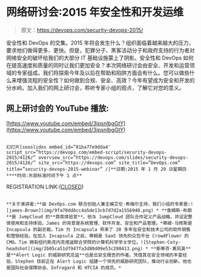 # 网络研讨会:2015 年安全性和开发运维

> 原文：<https://devops.com/security-devops-2015/>

安全性和 DevOps 的交集。2015 年将会发生什么？组织面临着越来越大的压力，要求他们做得更多、更快。但是，犯罪分子、黑客活动分子和政府支持的行为者对网络安全的破坏给我们的大部分 IT 基础设施蒙上了阴影。安全性和 DevOps 如何在提高速度和质量的同时让我们更加安全？本次网络研讨会由安全、开发和运营领域的专家组成。我们将探索今年及以后在帮助和陷阱方面会有什么。您可以做些什么来增强流程的安全性？如何做到合规、安全、高效？今年有望成为安全和开发的分水岭。加入我们的网上研讨会，聆听专家小组的观点，了解它对您的意义。

## 网上研讨会的 YouTube 播放:

[https://www.youtube.com/embed/3jpsnlbgGtY](https://www.youtube.com/embed/3jpsnlbgGtY)

```

幻灯片[seoslides embed_id=”81ba77e9dda4″ script_src=”https://devops.com/embed-script/security-devops-2015/4126/” overview_src=”https://devops.com/slides/security-devops-2015/4126/” site_src=”https://devops.com” site_title=”DevOps.com” title=”security-devops-2015-webinar” /]**日期:2015 年 1 月 29 日星期四****时间:东部标准时间下午 1 点**

```
REGISTRATION LINK:([CLOSED](#https://attendee.gotowebinar.com/register/4960680168959500546)) 
```

**关于演讲者:**由 DevOps.com 联合创始人兼主编艾伦·希梅尔主持，我们小组的专家是:![james-Brown](img/9fa70dd6cc4a5de13cb7d7d2a1556948.png) * **詹姆斯·布朗**是 JumpCloud 的**首席体验官**。他与 JumpCloud 团队合作定义产品战略，并设定整体使用和支持体验。James 的背景是系统管理、软件开发、安全和产品管理。*蒂姆·马修斯是 Incapsula 的副总裁。Tim 为 Incapsula 带来了 20 多年在安全和技术公司的软件销售和营销经验。在加入 Incapsula 之前，蒂姆是 SaaS 领先的众包平台 CrowdFlower 的 CMO。Tim 拥有纽约斯克内克塔迪联合学院的计算机科学学士学位。![Stephen-Coty-headshot](img/2b05ca51df947fa3d80d09e53c280413.png) * **斯蒂芬·黄凤英**是**Alert Logic 的威胁研究总监**也是云安全报告的作者。凭借其在安全领域的丰富经验，Stephen 目前正在 Alert Logic 组建一个领先的威胁研究团队，推动行业创新。他也是国际社会保障协会、Infragard 和 HTCIA 的成员。*

```